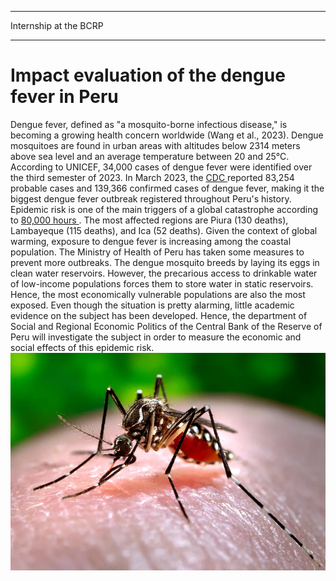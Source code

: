 
---

<p class="pretext">Internship at the BCRP</p>

---
<div class="containerr">
  <div class="text-column">
    <h1 class="prestextarticle">Impact evaluation of the dengue fever in Peru</h1>
    <p class="articletext">
    Dengue fever, defined as "a mosquito-borne infectious disease," is becoming a growing health concern worldwide (Wang et al., 2023). Dengue mosquitoes are found in urban areas with altitudes below 2314 meters above sea level and an average temperature between 20 and 25°C. According to UNICEF, 34,000 cases of dengue fever were identified over the third semester of 2023. In March 2023, the <a href="https://www.cdc.gov/mmwr/volumes/73/wr/mm7304a4_ensp.htm#:~:text=En%20general%2C%20se%20notificaron%20381,%5BCFR%5D%20%3D%200.17%25)">CDC </a>  reported 83,254 probable cases and 139,366 confirmed cases of dengue fever, making it the biggest dengue fever outbreak registered throughout Peru's history. Epidemic risk is one of the main triggers of a global catastrophe according to <a href="https://80000hours.org/podcast/episodes/tom-inglesby-health-security/">80,000 hours </a>. The most affected regions are Piura (130 deaths), Lambayeque (115 deaths), and Ica (52 deaths). Given the context of global warming, exposure to dengue fever is increasing among the coastal population. The Ministry of Health of Peru has taken some measures to prevent more outbreaks. The dengue mosquito breeds by laying its eggs in clean water reservoirs. However, the precarious access to drinkable water of low-income populations forces them to store water in static reservoirs. Hence, the most economically vulnerable populations are also the most exposed. Even though the situation is pretty alarming, little academic evidence on the subject has been developed. Hence, the department of Social and Regional Economic Politics of the Central Bank of the Reserve of Peru will investigate the subject in order to measure the economic and social effects of this epidemic risk. 

<br>
<img src="images/dengue.webp?raw=true" alt="dengue" class="imgarticle"/>
